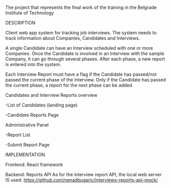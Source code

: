 The project that represents the final work of the training in the Belgrade Institute of Technology

DESCRIPTION

Client web app system for tracking job interviews. 
The system needs to track information about Companies, Candidates and Interviews.

A single Candidate can have an Interview scheduled with one or more Companies. Once the
Candidate is involved in an Interview with the sample Company, it can go through several
phases. After each phase, a new report is entered into the system.

Each Interview Report must have a flag if the Candidate has passed/not passed the current
phase of the Interview.
Only if the Candidate has passed the current phase, a report for the next phase can be added.

Candidates and Interview Reports overview

-List of Candidates (landing page)

-Candidate Reports Page

Administrative Panel

-Report List

-Submit Report Page

IMPLEMENTATION

Frontend: React framework 

Backend: 
Reports API
As for the interview report API, the local web server IS used.
https://github.com/nenadbugaric/interviews-reports-api-mock/ 

